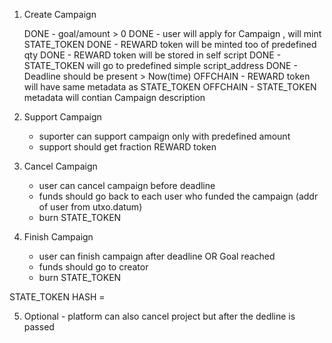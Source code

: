 1. Create Campaign

   DONE - goal/amount > 0
   DONE - user will apply for Campaign , will mint STATE_TOKEN
   DONE - REWARD token will be minted too of predefined qty
   DONE - REWARD token will be stored in self script
   DONE - STATE_TOKEN will go to predefined simple script_address
   DONE - Deadline should be present > Now(time)
   OFFCHAIN - REWARD token will have same metadata as STATE_TOKEN
   OFFCHAIN - STATE_TOKEN metadata will contian Campaign description

2. Support Campaign

   - suporter can support campaign only with predefined amount
   - support should get fraction REWARD token

3. Cancel Campaign

   - user can cancel campaign before deadline
   - funds should go back to each user who funded the campaign (addr of user from utxo.datum)
   - burn STATE_TOKEN

4. Finish Campaign

   - user can finish campaign after deadline OR Goal reached
   - funds should go to creator
   - burn STATE_TOKEN

STATE_TOKEN HASH =

5. Optional - platform can also cancel project but after the dedline is passed
